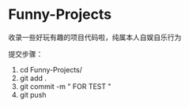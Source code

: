 # Funny-Projects

收录一些好玩有趣的项目代码啦，纯属本人自娱自乐行为

提交步骤：
1. cd Funny-Projects/
2. git add .
3. git commit -m " FOR TEST "
4. git push